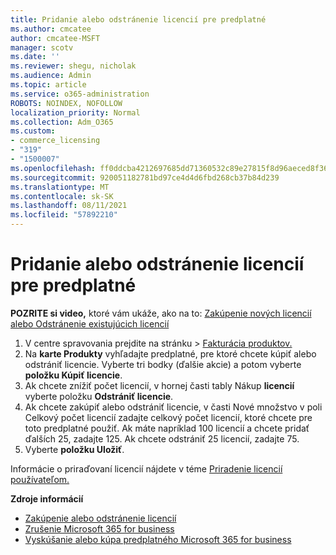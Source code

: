 ```yaml
---
title: Pridanie alebo odstránenie licencií pre predplatné
ms.author: cmcatee
author: cmcatee-MSFT
manager: scotv
ms.date: ''
ms.reviewer: shegu, nicholak
ms.audience: Admin
ms.topic: article
ms.service: o365-administration
ROBOTS: NOINDEX, NOFOLLOW
localization_priority: Normal
ms.collection: Adm_O365
ms.custom:
- commerce_licensing
- "319"
- "1500007"
ms.openlocfilehash: ff0ddcba4212697685dd71360532c89e27815f8d96aeced8f36c7416bdbebf64
ms.sourcegitcommit: 920051182781bd97ce4d4d6fbd268cb37b84d239
ms.translationtype: MT
ms.contentlocale: sk-SK
ms.lasthandoff: 08/11/2021
ms.locfileid: "57892210"
---
```

# <a name="add-or-remove-licenses-for-your-subscription"></a>Pridanie alebo odstránenie licencií pre predplatné

**POZRITE si video,** ktoré vám ukáže, ako na to: [Zakúpenie nových licencií](https://go.microsoft.com/fwlink/p/?linkid=2154857) [alebo Odstránenie existujúcich licencií](https://go.microsoft.com/fwlink/p/?linkid=2154938)

1. V centre spravovania prejdite na stránku  >  [Fakturácia produktov.](https://go.microsoft.com/fwlink/p/?linkid=842054)
2. Na **karte Produkty** vyhľadajte predplatné, pre ktoré chcete kúpiť alebo odstrániť licencie. Vyberte tri bodky (ďalšie akcie) a potom vyberte **položku Kúpiť licencie**.
3. Ak chcete znížiť počet licencií, v hornej časti tably Nákup **licencií** vyberte položku **Odstrániť licencie**.
4. Ak chcete zakúpiť alebo  odstrániť licencie,  v časti Nové množstvo v poli Celkový počet licencií zadajte celkový počet licencií, ktoré chcete pre toto predplatné použiť. Ak máte napríklad 100 licencií a chcete pridať ďalších 25, zadajte 125. Ak chcete odstrániť 25 licencií, zadajte 75.
5. Vyberte **položku Uložiť**.

Informácie o priraďovaní licencií nájdete v téme [Priradenie licencií používateľom.](https://docs.microsoft.com/microsoft-365/admin/manage/assign-licenses-to-users)

**Zdroje informácií**
  
- [Zakúpenie alebo odstránenie licencií](https://docs.microsoft.com/microsoft-365/commerce/licenses/buy-licenses)
- [Zrušenie Microsoft 365 for business](https://docs.microsoft.com/microsoft-365/commerce/subscriptions/cancel-your-subscription)
- [Vyskúšanie alebo kúpa predplatného Microsoft 365 for business](https://docs.microsoft.com/microsoft-365/commerce/try-or-buy-microsoft-365)